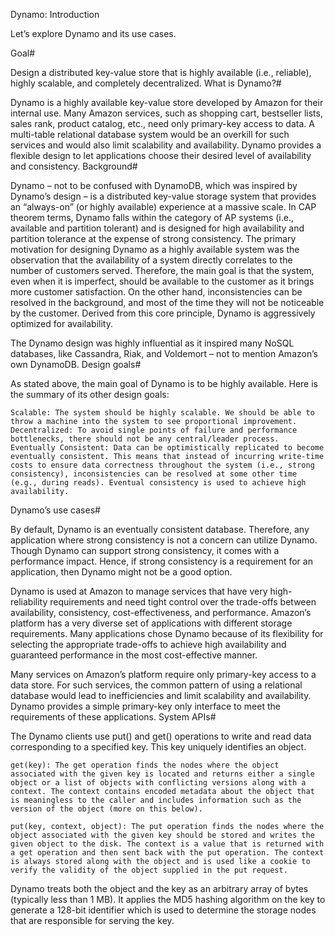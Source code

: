 Dynamo: Introduction

Let’s explore Dynamo and its use cases.

Goal#

Design a distributed key-value store that is highly available (i.e., reliable), highly scalable, and completely decentralized.
What is Dynamo?#

Dynamo is a highly available key-value store developed by Amazon for their internal use. Many Amazon services, such as shopping cart, bestseller lists, sales rank, product catalog, etc., need only primary-key access to data. A multi-table relational database system would be an overkill for such services and would also limit scalability and availability. Dynamo provides a flexible design to let applications choose their desired level of availability and consistency.
Background#

Dynamo – not to be confused with DynamoDB, which was inspired by Dynamo’s design – is a distributed key-value storage system that provides an “always-on” (or highly available) experience at a massive scale. In CAP theorem terms, Dynamo falls within the category of AP systems (i.e., available and partition tolerant) and is designed for high availability and partition tolerance at the expense of strong consistency. The primary motivation for designing Dynamo as a highly available system was the observation that the availability of a system directly correlates to the number of customers served. Therefore, the main goal is that the system, even when it is imperfect, should be available to the customer as it brings more customer satisfaction. On the other hand, inconsistencies can be resolved in the background, and most of the time they will not be noticeable by the customer. Derived from this core principle, Dynamo is aggressively optimized for availability.

The Dynamo design was highly influential as it inspired many NoSQL databases, like Cassandra, Riak, and Voldemort – not to mention Amazon’s own DynamoDB.
Design goals#

As stated above, the main goal of Dynamo is to be highly available. Here is the summary of its other design goals:

    Scalable: The system should be highly scalable. We should be able to throw a machine into the system to see proportional improvement.
    Decentralized: To avoid single points of failure and performance bottlenecks, there should not be any central/leader process.
    Eventually Consistent: Data can be optimistically replicated to become eventually consistent. This means that instead of incurring write-time costs to ensure data correctness throughout the system (i.e., strong consistency), inconsistencies can be resolved at some other time (e.g., during reads). Eventual consistency is used to achieve high availability.

Dynamo’s use cases#

By default, Dynamo is an eventually consistent database. Therefore, any application where strong consistency is not a concern can utilize Dynamo. Though Dynamo can support strong consistency, it comes with a performance impact. Hence, if strong consistency is a requirement for an application, then Dynamo might not be a good option.

Dynamo is used at Amazon to manage services that have very high-reliability requirements and need tight control over the trade-offs between availability, consistency, cost-effectiveness, and performance. Amazon’s platform has a very diverse set of applications with different storage requirements. Many applications chose Dynamo because of its flexibility for selecting the appropriate trade-offs to achieve high availability and guaranteed performance in the most cost-effective manner.

Many services on Amazon’s platform require only primary-key access to a data store. For such services, the common pattern of using a relational database would lead to inefficiencies and limit scalability and availability. Dynamo provides a simple primary-key only interface to meet the requirements of these applications.
System APIs#

The Dynamo clients use put() and get() operations to write and read data corresponding to a specified key. This key uniquely identifies an object.

    get(key): The get operation finds the nodes where the object associated with the given key is located and returns either a single object or a list of objects with conflicting versions along with a context. The context contains encoded metadata about the object that is meaningless to the caller and includes information such as the version of the object (more on this below).

    put(key, context, object): The put operation finds the nodes where the object associated with the given key should be stored and writes the given object to the disk. The context is a value that is returned with a get operation and then sent back with the put operation. The context is always stored along with the object and is used like a cookie to verify the validity of the object supplied in the put request.

Dynamo treats both the object and the key as an arbitrary array of bytes (typically less than 1 MB). It applies the MD5 hashing algorithm on the key to generate a 128-bit identifier which is used to determine the storage nodes that are responsible for serving the key.
